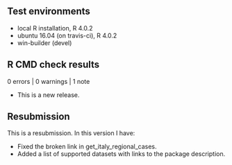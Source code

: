 ## Test environments
* local R installation, R 4.0.2
* ubuntu 16.04 (on travis-ci), R 4.0.2
* win-builder (devel)

## R CMD check results

0 errors | 0 warnings | 1 note

* This is a new release.

## Resubmission

This is a resubmission. In this version I have:

* Fixed the broken link in get_italy_regional_cases.
* Added a list of supported datasets with links to the package description.